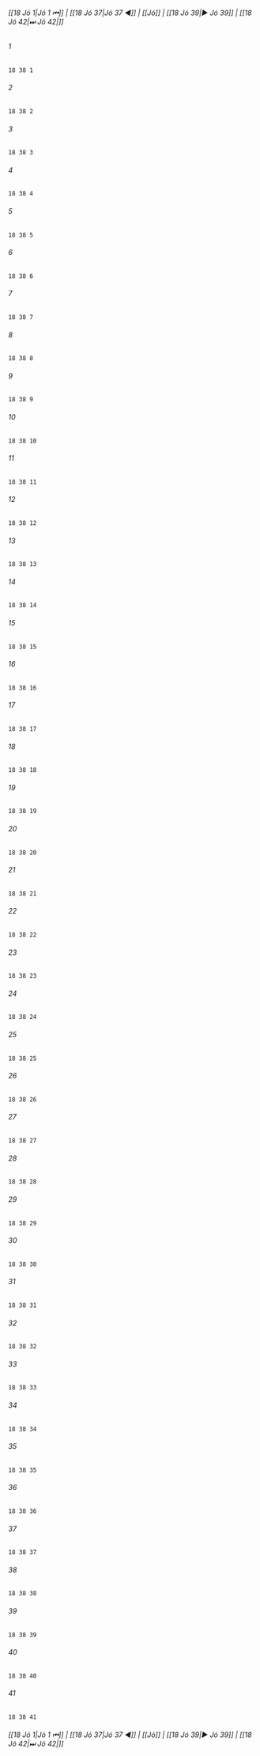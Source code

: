 
###### [[18 Jó 1|Jó 1 ⏮]] | [[18 Jó 37|Jó 37 ◀]] | [[Jó]] | [[18 Jó 39|▶ Jó 39]] | [[18 Jó 42|⏭ Jó 42|]]

###### 1
``` verse
18 38 1 
```
###### 2
``` verse
18 38 2 
```
###### 3
``` verse
18 38 3 
```
###### 4
``` verse
18 38 4 
```
###### 5
``` verse
18 38 5 
```
###### 6
``` verse
18 38 6 
```
###### 7
``` verse
18 38 7 
```
###### 8
``` verse
18 38 8 
```
###### 9
``` verse
18 38 9 
```
###### 10
``` verse
18 38 10 
```
###### 11
``` verse
18 38 11 
```
###### 12
``` verse
18 38 12 
```
###### 13
``` verse
18 38 13 
```
###### 14
``` verse
18 38 14 
```
###### 15
``` verse
18 38 15 
```
###### 16
``` verse
18 38 16 
```
###### 17
``` verse
18 38 17 
```
###### 18
``` verse
18 38 18 
```
###### 19
``` verse
18 38 19 
```
###### 20
``` verse
18 38 20 
```
###### 21
``` verse
18 38 21 
```
###### 22
``` verse
18 38 22 
```
###### 23
``` verse
18 38 23 
```
###### 24
``` verse
18 38 24 
```
###### 25
``` verse
18 38 25 
```
###### 26
``` verse
18 38 26 
```
###### 27
``` verse
18 38 27 
```
###### 28
``` verse
18 38 28 
```
###### 29
``` verse
18 38 29 
```
###### 30
``` verse
18 38 30 
```
###### 31
``` verse
18 38 31 
```
###### 32
``` verse
18 38 32 
```
###### 33
``` verse
18 38 33 
```
###### 34
``` verse
18 38 34 
```
###### 35
``` verse
18 38 35 
```
###### 36
``` verse
18 38 36 
```
###### 37
``` verse
18 38 37 
```
###### 38
``` verse
18 38 38 
```
###### 39
``` verse
18 38 39 
```
###### 40
``` verse
18 38 40 
```
###### 41
``` verse
18 38 41 
```

###### [[18 Jó 1|Jó 1 ⏮]] | [[18 Jó 37|Jó 37 ◀]] | [[Jó]] | [[18 Jó 39|▶ Jó 39]] | [[18 Jó 42|⏭ Jó 42|]]

